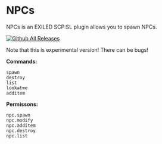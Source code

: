 # NPCs
NPCs is an EXILED SCP:SL plugin allows you to spawn NPCs.

[![Github All Releases](https://img.shields.io/github/downloads/Ficus-x/NPCs/total.svg)]()

Note that this is experimental version! There can be bugs!

**Commands:**
```DRS:
spawn
destroy
list
lookatme
additem
```

**Permissons:**
```DRS:
npc.spawn
npc.modify
npc.additem
npc.destroy
npc.list
```
